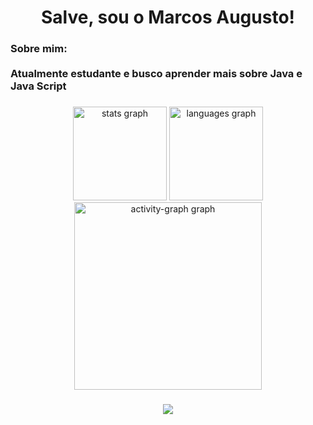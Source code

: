<h1 align="center">Salve, sou o Marcos Augusto!</h1>

###

<h3 align="left">Sobre mim:<br><br>Atualmente estudante e busco aprender mais sobre Java e Java Script</h3>

###

<div align="center">
  <img src="https://github-readme-stats.vercel.app/api?username=marcxzpr&hide_title=false&hide_rank=false&show_icons=true&include_all_commits=true&count_private=true&disable_animations=false&theme=dark&locale=en&hide_border=false&order=1" height="150" alt="stats graph"  />
  <img src="https://github-readme-stats.vercel.app/api/top-langs?username=marcxzpr&locale=en&hide_title=false&layout=compact&card_width=320&langs_count=5&theme=dark&hide_border=false&order=2" height="150" alt="languages graph"  />
  <img src="https://github-readme-activity-graph.vercel.app/graph?username=marcxzpr&radius=16&theme=one-dark&area=true&order=5" height="300" alt="activity-graph graph"  />
</div>

###

<div align="center">
  <img src="https://visitor-badge.laobi.icu/badge?page_id=marcxzpr.marcxzpr&"  />
</div>

###
